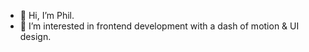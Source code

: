 - 👋 Hi, I’m Phil.
- 👀 I’m interested in frontend development with a dash of motion & UI design.

<!---
philtulip/philtulip is a ✨ special ✨ repository because its `README.md` (this file) appears on your GitHub profile.
You can click the Preview link to take a look at your changes.
--->
